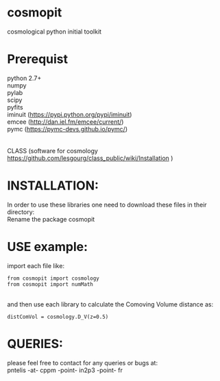 # cosmopit
cosmological python initial toolkit

# Prerequist
python 2.7+ <br />
numpy <br />
pylab <br />
scipy <br />
pyfits <br />
iminuit (https://pypi.python.org/pypi/iminuit) <br />
emcee   (http://dan.iel.fm/emcee/current/) <br />
pymc    (https://pymc-devs.github.io/pymc/) <br />   
<br />
CLASS (software for cosmology https://github.com/lesgourg/class_public/wiki/Installation )  <br />


# INSTALLATION: 
In order to use these libraries one need to download these files in their directory: <br />
Rename the package cosmopit <br />

# USE example:  
import each file like: <br />
``` 
from cosmopit import cosmology 
from cosmopit import numMath
```
<br />
and then use each library to calculate the Comoving Volume distance as: <br />

``` 
distComVol = cosmology.D_V(z=0.5) 
```

# QUERIES:
please feel free to contact for any queries or bugs at: <br />
pntelis -at- cppm -point- in2p3 -point- fr
